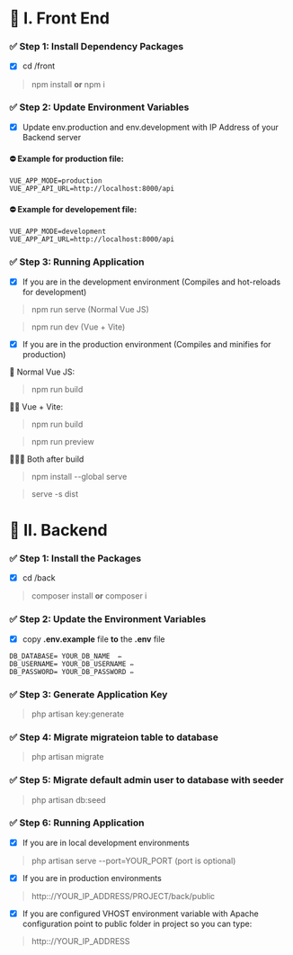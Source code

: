 # 📌 I. Front End 
### ✅ Step 1: Install Dependency Packages
- [x] cd /front
>  npm install **or** npm i 

### ✅ Step 2: Update Environment Variables
- [x] Update env.production and env.development with IP Address of your Backend server

#### ⛔ Example for production  file:
```
VUE_APP_MODE=production
VUE_APP_API_URL=http://localhost:8000/api
```

#### ⛔ Example for developement file:
```
VUE_APP_MODE=development
VUE_APP_API_URL=http://localhost:8000/api
```
### ✅ Step 3: Running Application
- [x] If you are in the development environment (Compiles and hot-reloads for development)
> npm run serve  (Normal Vue JS)

> npm run dev  (Vue + Vite)
- [x] If you are in the production environment (Compiles and minifies for production)
  
📍 Normal Vue JS:
> npm run build 

📍📍 Vue + Vite: 
> npm run build 

>  npm run preview 

📍📍📍 Both after build
  
> npm install --global serve 

>  serve -s dist 


# 📌 II. Backend 
### ✅ Step 1: Install the Packages
- [x] cd /back
>  composer install **or** composer i 

### ✅ Step 2: Update the Environment Variables
- [x] copy **.env.example**  file **to** the **.env**  file
  
```
DB_DATABASE= YOUR_DB_NAME  ✏️
DB_USERNAME= YOUR_DB_USERNAME ✏️
DB_PASSWORD= YOUR_DB_PASSWORD ✏️
```
### ✅ Step 3: Generate Application Key
>  php artisan key:generate 

### ✅ Step 4: Migrate migrateion table to database
>  php artisan migrate 

### ✅ Step 5: Migrate default admin user to database with seeder
>  php artisan db:seed 

### ✅ Step 6: Running Application
- [x] If you are in local development environments
>  php artisan serve  --port=YOUR_PORT (port is optional) 

- [x] If you are in production environments

>  http:://YOUR_IP_ADDRESS/PROJECT/back/public 

- [x] If you are configured VHOST  environment variable  with Apache configuration point to public folder in project so you can type:
>  http:://YOUR_IP_ADDRESS 

